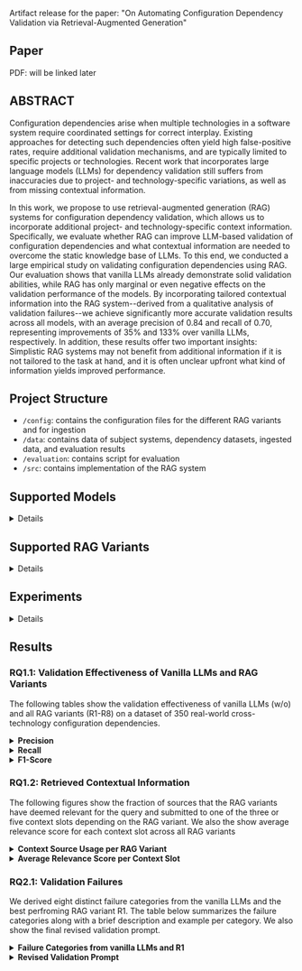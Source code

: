 Artifact release for the paper: "On Automating Configuration Dependency Validation via Retrieval-Augmented Generation"

## Paper
PDF: will be linked later

## ABSTRACT</h3>

Configuration dependencies arise when multiple technologies in a software system require coordinated settings for correct interplay. Existing approaches for detecting such dependencies often yield high false-positive rates, require additional validation mechanisms, and are typically limited to specific projects or technologies. Recent work that incorporates large language models (LLMs) for dependency validation still suffers from inaccuracies due to project- and technology-specific variations, as well as from missing contextual information. 

In this work, we propose to use retrieval-augmented generation (RAG) systems for configuration dependency validation, which allows us to incorporate  additional project- and technology-specific context information. Specifically, we evaluate whether RAG can improve LLM-based validation of configuration dependencies and what contextual information are needed to overcome the static knowledge base of LLMs. To this end, we conducted a large empirical study on validating configuration dependencies using RAG. Our evaluation shows that vanilla LLMs already demonstrate solid validation abilities, while RAG has only marginal or even negative effects on the validation performance of the models. By incorporating tailored contextual information into the RAG system--derived from a qualitative analysis of validation failures--we achieve significantly more accurate validation results across all models, with an average precision of 0.84 and recall of 0.70, representing improvements of 35% and 133% over vanilla LLMs, respectively. In addition, these results offer two important insights: Simplistic RAG systems may not benefit from additional information if it is not tailored to the task at hand, and it is often unclear upfront what kind of information yields improved performance.

## Project Structure

- `/config`: contains the configuration files for the different RAG variants and for ingestion
- `/data`: contains data of subject systems, dependency datasets, ingested data, and evaluation results 
- `/evaluation`: contains script for evaluation
- `/src`: contains implementation of the RAG system

## Supported Models

<details>
<table>
  <thead>
    <tr>
      <th>Alias</th>
      <th>Model Name</th>
      <th># Params</th>
      <th>Context Length</th>
      <th>Open Source</th>
    </tr>
  </thead>
  <tbody>
    <tr>
      <td>4o</td>
      <td>gpt-4o-2024-11-20</td>
      <td style="text-align: right;">-</td>
      <td style="text-align: right;">128k</td>
      <td style="text-align: right;">no</td>
    </tr>
    <tr>
      <td>4o-mini</td>
      <td>gpt-4o-mini-2024-07-18</td>
      <td style="text-align: right;">-</td>
      <td style="text-align: right;">128k</td>
      <td style="text-align: right;">no</td>
    </tr>
    <tr>
      <td>DSr:70b</td>
      <td>deepseek-r1:70b</td>
      <td style="text-align: right;">70B</td>
      <td style="text-align: right;">131k</td>
      <td style="text-align: right;">yes</td>
    </tr>
    <tr>
      <td>DSr:14b</td>
      <td>deepseek-r1:14b</td>
      <td style="text-align: right;">14B</td>
      <td style="text-align: right;">131k</td>
      <td style="text-align: right;">yes</td>
    </tr>
    <tr>
      <td>L3.1:70b</td>
      <td>llama3.1:70b</td>
      <td style="text-align: right;">70B</td>
      <td style="text-align: right;">8k</td>
      <td style="text-align: right;">yes</td>
    </tr>
    <tr>
      <td>L3.1:8b</td>
      <td>llama3.1:8b</td>
      <td style="text-align: right;">8B</td>
      <td style="text-align: right;">8k</td>
      <td style="text-align: right;">yes</td>
    </tr>
  </tbody>
</table>
</details>
</details>

## Supported RAG Variants

<details>

<table>
  <thead>
    <tr>
      <th>ID</th>
      <th>Embedding Model</th>
      <th>Embedding Dimension</th>
      <th>Reranking</th>
      <th>Top N</th>
    </tr>
  </thead>
  <tbody>
    <tr>
      <td>R1</td>
      <td>text-embed-ada-002</td>
      <td style="text-align: right;">1536</td>
      <td style="text-align: right;">Sentence Transformer</td>
      <td style="text-align: right;">5</td>
    </tr>
    <tr>
      <td>R2</td>
      <td>text-embed-ada-002</td>
      <td style="text-align: right;">1536</td>
      <td style="text-align: right;">Sentence Transformer</td>
      <td style="text-align: right;">3</td>
    </tr>
    <tr>
      <td>R3</td>
      <td>text-embed-ada-002</td>
      <td style="text-align: right;">1536</td>
      <td style="text-align: right;">Colbert Rerank</td>
      <td style="text-align: right;">5</td>
    </tr>
    <tr>
      <td>R4</td>
      <td>text-embed-ada-002</td>
      <td style="text-align: right;">1536</td>
      <td style="text-align: right;">Colbert Rerank</td>
      <td style="text-align: right;">3</td>
    </tr>
    <tr>
      <td>R5</td>
      <td>gte-Qwen2-7B-instruct</td>
      <td style="text-align: right;">3584</td>
      <td style="text-align: right;">Sentence Transformer</td>
      <td style="text-align: right;">5</td>
    </tr>
    <tr>
      <td>R6</td>
      <td>gte-Qwen2-7B-instruct</td>
      <td style="text-align: right;">3584</td>
      <td style="text-align: right;">Sentence Transformer</td>
      <td style="text-align: right;">3</td>
    </tr>
    <tr>
      <td>R7</td>
      <td>gte-Qwen2-7B-instruct</td>
      <td style="text-align: right;">3584</td>
      <td style="text-align: right;">Colbert Rerank</td>
      <td style="text-align: right;">5</td>
    </tr>
    <tr>
      <td>R8</td>
      <td>gte-Qwen2-7B-instruct</td>
      <td style="text-align: right;">3584</td>
      <td style="text-align: right;">Colbert Rerank</td>
      <td style="text-align: right;">3</td>
    </tr>
  </tbody>
</table>
</details>

## Experiments

<details>
To run the experiments on the validation effectiveness of vanilla LLMs and different RAG variants, you need to execute the ingestion once and the retrieval, and generation pipeline one after the other for a given RAG variant. Next, we describe the different steps in detail:

1. Create a ``.env`` file in the root directory containing the API token for OpenAI, Pinecone, and GitHub.

    ```
    OPENAI_KEY=<your-openai-key>
    PINECONE_API_KEY=<your-pinecone-key>
    GITHUB_TOKEN=<your-github-key>   
    ```

2. Run the ingestion pipeline once to create the specific Pinecone indices for the static and dynamic context information and already ingest the static context using the following command:

    ```python
    python ingestion_pipeline.py
    ```
    
    By default, this script uses the `.env` file in the root directory and the `ingestion.toml` in the configs directory, but they can be changed using the the corresponding command line argumengts `--config_file` and `--env_file`. The `ingestion.toml` specifies the static and dynamic indices according to the underlying embedding models and their embedding models as well as the sources of the static context, which is directly ingested after the creation of the static indices. 

3. Once the vector database is set up properly, we can start the retrieval pipeline for a given RAG variants using the following command:

    ```python
    python retrieval_pipeline.py --config_file=configs/config_{ID}.toml
    ```

    The `config_{ID}.toml` defines a specific RAG variant. The RAG variants have the IDs from 1 to 8 (R1-R8), while vanille LLMs have the ID 0. Each configuration file for a RAG variant contains the following parameters:
     - `index_name`: the index from which data should be retrieved
     - `embedding_model`: the embedding model
     - `embedding_dimension`: the dimension of the embedding model
     - `rerank`: the re-ranking algorithm
     - `top_n`: the number of chunk provided to the LLM
     - `num_websited`: number of websites to get dynamic context
     - `alpha`: the weight for sparse/dense retrieval
     - `web_search_enabled`: defined whether Web search is enabled or not
     - `inference_models`: list of LLMs for generation
     - `temperature`: temperature of LLMs
     - `data_file`: path of data file containing the dependencies for validation
     - `retrieval_file`: path of data file in which the retrieval results should be stored
     - `generation_file`: path of data file in which the generation results should be stores.
     

    This script iterates through all dependencies, retrieves static and dynamic context, and finally stores the retrieval results.


4.  Once the additional context is retrieved, we can run the generation pipeline with the following command:
    
    ```python
        python generation_pipeline.py --config_file=configs/config_{ID}.toml
    ```

    This script takes as input the same configuration file that we use for running the retrieval pipeline. For each inference model specified, it iterates through all dependencies, validates them with the additional context, and finally stores the generation results.


5. To run the retrieval and generation for the refined vanilla LLMs and refined RAG variant, execute step 2 and 3 with the corresponding configuration file: `configs/advanced_{ID}`, where ID can either be 0 for refined vanille LLMs or 1 for refined RAG variant R1.


6. To compute the validation effectiveness of a vanilla LLMs or a specific RAG variant switch to the `evaluation` directory and execute the following command:
    
    ```python
    python metrics.py --genration_file={generation_file}.json
    ```

</details>


## Results

### RQ1.1: Validation Effectiveness of Vanilla LLMs and RAG Variants
The following tables show the validation effectiveness of vanilla LLMs (w/o) and all RAG variants (R1-R8) on a dataset of 350 real-world cross-technology configuration dependencies.


<details>
  <summary><strong>Precision</strong></summary>

  <table>
    <thead>
      <tr>
        <th>Model</th><th>w/o</th><th>R1</th><th>R2</th><th>R3</th><th>R4</th><th>R5</th><th>R6</th><th>R7</th><th>R8</th>
      </tr>
    </thead>
    <tbody>
      <tr><td>4o</td><td>0.89</td><td>0.86</td><td>0.84</td><td>0.83</td><td>0.85</td><td>0.82</td><td>0.79</td><td>0.83</td><td>0.86</td></tr>
      <tr><td>4o-mini</td><td>0.76</td><td>0.60</td><td>0.59</td><td>0.53</td><td>0.56</td><td>0.54</td><td>0.62</td><td>0.55</td><td>0.58</td></tr>
      <tr><td>DSr:70B</td><td>0.76</td><td>0.74</td><td>0.63</td><td>0.66</td><td>0.67</td><td>0.63</td><td>0.65</td><td>0.69</td><td>0.68</td></tr>
      <tr><td>DSr:14B</td><td>0.84</td><td>0.66</td><td>0.70</td><td>0.61</td><td>0.74</td><td>0.68</td><td>0.70</td><td>0.66</td><td>0.69</td></tr>
      <tr><td>L3.1:70b</td><td>0.70</td><td>0.65</td><td>0.67</td><td>0.65</td><td>0.60</td><td>0.53</td><td>0.62</td><td>0.58</td><td>0.66</td></tr>
      <tr><td>L3.1:8b</td><td>0.52</td><td>0.53</td><td>0.50</td><td>0.56</td><td>0.54</td><td>0.54</td><td>0.51</td><td>0.58</td><td>0.47</td></tr>
      <tr><td><strong>Mean</strong></td><td><strong>0.75</strong></td><td>0.67</td><td>0.65</td><td>0.64</td><td>0.66</td><td>0.62</td><td>0.65</td><td>0.65</td><td>0.66</td></tr>
      <tr><td><strong>Best</strong></td><td><strong>0.89</strong></td><td>0.86</td><td>0.84</td><td>0.83</td><td>0.85</td><td>0.82</td><td>0.79</td><td>0.83</td><td>0.86</td></tr>
    </tbody>
  </table>
</details>

<details>
  <summary><strong>Recall</strong></summary>

  <table>
    <thead>
      <tr>
        <th>Model</th><th>w/o</th><th>R1</th><th>R2</th><th>R3</th><th>R4</th><th>R5</th><th>R6</th><th>R7</th><th>R8</th>
      </tr>
    </thead>
    <tbody>
      <tr><td>4o</td><td>0.46</td><td>0.61</td><td>0.62</td><td>0.56</td><td>0.59</td><td>0.61</td><td>0.56</td><td>0.56</td><td>0.60</td></tr>
      <tr><td>4o-mini</td><td>0.18</td><td>0.78</td><td>0.76</td><td>0.62</td><td>0.74</td><td>0.67</td><td>0.71</td><td>0.64</td><td>0.73</td></tr>
      <tr><td>DSr:70B</td><td>0.59</td><td>0.73</td><td>0.51</td><td>0.64</td><td>0.52</td><td>0.59</td><td>0.62</td><td>0.65</td><td>0.58</td></tr>
      <tr><td>DSr:14B</td><td>0.56</td><td>0.46</td><td>0.45</td><td>0.44</td><td>0.42</td><td>0.56</td><td>0.41</td><td>0.51</td><td>0.39</td></tr>
      <tr><td>L3.1:70b</td><td>0.45</td><td>0.34</td><td>0.36</td><td>0.24</td><td>0.23</td><td>0.26</td><td>0.35</td><td>0.24</td><td>0.30</td></tr>
      <tr><td>L3.1:8b</td><td>0.52</td><td>0.34</td><td>0.29</td><td>0.33</td><td>0.32</td><td>0.33</td><td>0.41</td><td>0.34</td><td>0.33</td></tr>
      <tr><td><strong>Mean</strong></td><td>0.46</td><td><strong>0.54</strong></td><td>0.50</td><td>0.47</td><td>0.47</td><td>0.50</td><td>0.51</td><td>0.49</td><td>0.49</td></tr>
      <tr><td><strong>Best</strong></td><td>0.59</td><td><strong>0.78</strong></td><td>0.76</td><td>0.64</td><td>0.74</td><td>0.67</td><td>0.71</td><td>0.65</td><td>0.73</td></tr>
    </tbody>
  </table>
</details>

<details>
  <summary><strong>F1-Score</strong></summary>

  <table>
    <thead>
      <tr>
        <th>Model</th><th>w/o</th><th>R1</th><th>R2</th><th>R3</th><th>R4</th><th>R5</th><th>R6</th><th>R7</th><th>R8</th>
      </tr>
    </thead>
    <tbody>
      <tr><td>4o</td><td>0.61</td><td>0.71</td><td>0.71</td><td>0.67</td><td>0.70</td><td>0.70</td><td>0.65</td><td>0.67</td><td>0.71</td></tr>
      <tr><td>4o-mini</td><td>0.29</td><td>0.68</td><td>0.66</td><td>0.57</td><td>0.64</td><td>0.60</td><td>0.66</td><td>0.59</td><td>0.65</td></tr>
      <tr><td>DSr:70B</td><td>0.66</td><td>0.74</td><td>0.56</td><td>0.65</td><td>0.59</td><td>0.61</td><td>0.63</td><td>0.67</td><td>0.62</td></tr>
      <tr><td>DSr:14B</td><td>0.67</td><td>0.54</td><td>0.55</td><td>0.51</td><td>0.54</td><td>0.62</td><td>0.51</td><td>0.57</td><td>0.50</td></tr>
      <tr><td>L3.1:70b</td><td>0.55</td><td>0.45</td><td>0.47</td><td>0.35</td><td>0.34</td><td>0.35</td><td>0.44</td><td>0.34</td><td>0.41</td></tr>
      <tr><td>L3.1:8b</td><td>0.52</td><td>0.41</td><td>0.37</td><td>0.42</td><td>0.40</td><td>0.41</td><td>0.46</td><td>0.43</td><td>0.39</td></tr>
      <tr><td><strong>Mean</strong></td><td>0.55</td><td><strong>0.59</strong></td><td>0.55</td><td>0.53</td><td>0.53</td><td>0.55</td><td>0.56</td><td>0.55</td><td>0.55</td></tr>
      <tr><td><strong>Best</strong></td><td>0.67</td><td><strong>0.74</strong></td><td>0.71</td><td>0.67</td><td>0.70</td><td>0.70</td><td>0.66</td><td>0.67</td><td>0.71</td></tr>
    </tbody>
  </table>
</details>


### RQ1.2: Retrieved Contextual Information
The following figures show the fraction of sources that the RAG variants have deemed relevant for the query and submitted to one of the three or five context slots depending on the RAG variant. We also the show average relevance score for each context slot across all RAG variants

<details>
  <summary><strong>Context Source Usage per RAG Variant</strong></summary>

  <!-- Row 1 -->
  <div style="display: flex; flex-wrap: wrap; gap: 10px; justify-content: space-around;">
    <div style="flex: 1 1 22%; text-align: center;">
      <img src="data/evaluation/figures/context_config1.png" alt="R1" style="width:100%">
      <div><small>R1</small></div>
    </div>
    <div style="flex: 1 1 17%; text-align: center;">
      <img src="data/evaluation/figures/context_config2.png" alt="R2" style="width:100%">
      <div><small>R2</small></div>
    </div>
    <div style="flex: 1 1 17%; text-align: center;">
      <img src="data/evaluation/figures/context_config3.png" alt="R3" style="width:100%">
      <div><small>R3</small></div>
    </div>
    <div style="flex: 1 1 17%; text-align: center;">
      <img src="data/evaluation/figures/context_config4.png" alt="R4" style="width:100%">
      <div><small>R4</small></div>
    </div>
  </div>

  <!-- Spacer -->
  <br/>

  <!-- Row 2 -->
  <div style="display: flex; flex-wrap: wrap; gap: 10px; justify-content: space-around;">
    <div style="flex: 1 1 22%; text-align: center;">
      <img src="data/evaluation/figures/context_config5.png" alt="R5" style="width:100%">
      <div><small>R5</small></div>
    </div>
    <div style="flex: 1 1 17%; text-align: center;">
      <img src="data/evaluation/figures/context_config6.png" alt="R6" style="width:100%">
      <div><small>R6</small></div>
    </div>
    <div style="flex: 1 1 17%; text-align: center;">
      <img src="data/evaluation/figures/context_config7.png" alt="R7" style="width:100%">
      <div><small>R7</small></div>
    </div>
    <div style="flex: 1 1 17%; text-align: center;">
      <img src="data/evaluation/figures/context_config8.png" alt="R8" style="width:100%">
      <div><small>R8</small></div>
    </div>
  </div>
</details>

<details>
  <summary><strong>Average Relevance Score per Context Slot</strong></summary>

  <table>
    <thead>
      <tr>
        <th>Context Slot</th>
        <th>R1</th>
        <th>R2</th>
        <th>R3</th>
        <th>R4</th>
        <th>R5</th>
        <th>R6</th>
        <th>R7</th>
        <th>R8</th>
      </tr>
    </thead>
    <tbody>
      <tr><td>1</td><td>-2.93</td><td>-5.05</td><td>0.70</td><td>0.68</td><td>-2.53</td><td>-3.10</td><td>0.70</td><td>0.68</td></tr>
      <tr><td>2</td><td>-5.73</td><td>-6.65</td><td>0.67</td><td>0.66</td><td>-5.63</td><td>-5.10</td><td>0.66</td><td>0.66</td></tr>
      <tr><td>3</td><td>-6.67</td><td>-7.31</td><td>0.66</td><td>0.65</td><td>-6.51</td><td>-6.51</td><td>0.65</td><td>0.65</td></tr>
      <tr><td>4</td><td>-7.29</td><td>--</td><td>0.65</td><td>--</td><td>-7.26</td><td>--</td><td>0.65</td><td>--</td></tr>
      <tr><td>5</td><td>-7.68</td><td>--</td><td>0.64</td><td>--</td><td>-7.88</td><td>--</td><td>0.64</td><td>--</td></tr>
    </tbody>
  </table>
</details>

### RQ2.1: Validation Failures
We derived eight distinct failure categories from the vanilla LLMs and the best perfroming RAG variant R1.  The table below summarizes the failure categories along with a brief description and example per category. We also show the final revised validation prompt.

<details>
  <summary><strong>Failure Categories from vanilla LLMs and R1</strong></summary>

  <table>
    <thead>
      <tr>
        <th>Category</th>
        <th>Description</th>
        <th>Example</th>
      </tr>
    </thead>
    <tbody>
      <tr>
        <td>Inheritance and Overrides</td>
        <td>This category includes validation failures due to Maven's project inheritance, which allows modules to inherit and override configurations from a parent module, such as general settings, dependencies, plugins, and build settings.</td>
        <td>In <em>piggymetrics</em>, Llama3.1:70b does not recoginze that <em>project.parent_piggymetrics.version</em> inherits the version <em>project.version</em> from the parent POM.</td>
      </tr>
      <tr>
        <td>Configuration Consistency</td>
        <td>Often configuration values are the same across different configuration files, which often leads to dependencies, but sometimes only serves the purpose of consistency. In this category, LLMs confuse equal values for the sake of consistency with real dependencies.</td>
        <td>In <em>litemall</em>, Llama3.1:8b misinterpret identical logging levels in different Spring modules as a dependency, though the equality is likely due to project-wide consistency.</td>
      </tr>
      <tr>
        <td>Resource Sharing</td>
        <td>Resources, such as databases or services can be shared across modules or used exclusively by a single module. Without additional project-specific about available resources, LLMs struggle to infer whether resources are shared or used exclusively by a single module.</td>
        <td>In <em>music-website</em>, GPT-4o-mini does not infers a dependency between <em>services.db.environment.MYSQL_PASSWORD</em> in Docker Compose and <em>spring.datasource.password</em> in Spring although both options refer to the same datasource.</td>
      </tr>
      <tr>
        <td>Port Mapping</td>
        <td>Ports of services are typically defined in several configuration files of different technologies, creating equality-based configuration dependencies. However, not all port mappings have to be equal (e.g. a container and host port in docker compose).</td>
        <td>In <em>mall-swarm</em>, DeepSeek-r1:70b assumes a dependency between the host and container port for a specific service in the Docker Compose file, because both ports have identical values. Although the values are equal, there is no actual configuration dependency between host and container option in Docker Compose.</td>
      </tr>
      <tr>
        <td>Naming Schemes</td>
        <td>Software projects often use ambiguous naming schemes for configuration options and their values. These ambiguities result from generic and commonly used names (e.g., project name) that may not cause configuration errors if not consistent but can easily lead to misinterpretation by LLMs.</td>
        <td><em>In <em>Spring-Cloud-Platform</em>, Llama3.1:8b assumes a dependency between <em>project.artifactId</em> and <em>project.build.finalName</em> due to their identical, although the match stems from Maven naming conventions.</em></td>
      </tr>
      <tr>
        <td>Context (Availability, Retrieval, and Utilization)</td>
        <td>Failures in this category are either because relevant information is missing (e.g. not in the vector database or generally not available to vanilla LLMs), available in the database but not retrieved, or given to the LLM but not utilized to draw the right conclusion.</td>
        <td>Maven's documentation states that <em>4.0.0</em> is the only supported POM version. This information was indexed into the vector database and either not retrieved and utilized when validating a dependency caused by the <em>modelVersion</em> option.</em></td>
      </tr>
      <tr>
        <td>Independent Technologies and Services</td>
        <td>In some cases (e.g. in containerized projects) different components, such as services, are isolated by design. In these cases the configuration options between these components are independent, if not explicitly specified.</td>
        <td>In <em>piggymetrics</em>, Llama3.1:8b falsely assumes a dependency between identical <em>FROM</em> instructions in Dockerfiles of two independent services, not recognizing that the services are isolated and the shared image does not imply a configuration dependency.</td>
      </tr>
      <tr>
        <td>Others</td>
        <td>This category contains all validation failures where the LLMs fail to classify the dependencies correctly that can not be matched to any other category and share no common patterns.</td>
        <td>In <em>litemall</em>, GPT-4o-mini does not infer a dependency between <em>project.artifactId</em> and <em>project.modules.module</em>, although the the parent POM specifices all child modules using their <em>artifactId</em>.</td>
      </tr>
    </tbody>
  </table>
</details>

<details>
  <summary><strong>Revised Validation Prompt</strong></summary>

  <p>
    You are a full-stack expert in validating intra-technology and cross-technology configuration dependencies. You will be presented with configuration options found in the software project <code>{project_name}</code>. <code>{project_info}</code>. Your task is to determine whether the given configuration options actually depend on each other based on value-equality.
  </p>

  <code>{dependency_str}</code>

  <p>
    Information about both configuration options, including their descriptions, prior usages, and examples of similar dependencies are provided below. The provided information comes from various sources, such as manuals, Stack Overflow posts, GitHub repositories, and web search results. Note that not all the provided information may be relevant for validating the dependency. Consider only the information that is relevant for validating the dependency, and disregard the rest.
  </p>

  <code>{context_str}</code>

  <p>
    Additionally, here are some examples on how similar dependencies are evaluated:
  </p>

  <code>{shot_str}</code>

  <p>
    Given the information and similar examples, perform the following task:<br>
    Carefully evaluate whether configuration option <code>{nameA}</code> of type <code>{typeA}</code> with value <code>{valueA}</code> in <code>{fileA}</code> of technology <code>{technologyA}</code> depends on configuration option <code>{nameB}</code> of type <code>{typeB}</code> with value <code>{valueB}</code> in <code>{fileB}</code> of technology <code>{technologyB}</code> or vice versa.
  </p>

  <p>
    Respond in a JSON format as shown below:
  </p>
  <code>{format_str}</code>
</details>
